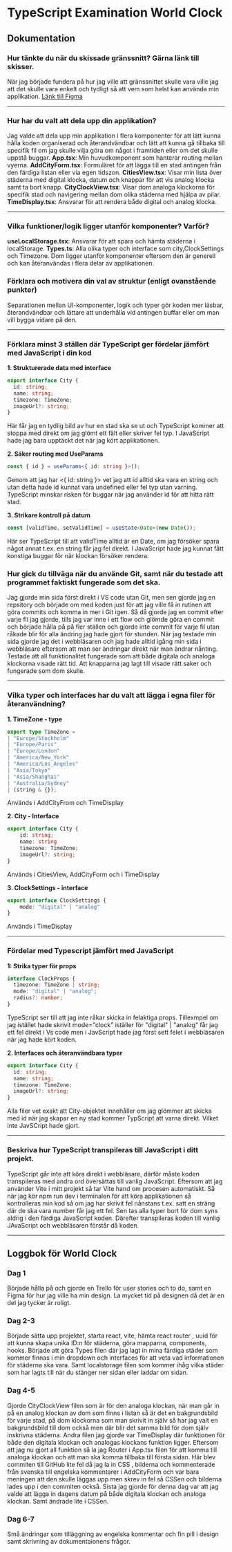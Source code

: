 # TypeScript Examination World Clock 

## Dokumentation 

### Hur tänkte du när du skissade gränssnitt? Gärna länk till skisser.

När jag började fundera på hur jag ville att gränssnittet skulle vara ville jag att det skulle vara enkelt och tydligt så att vem som helst kan använda min applikation. 
[Länk till Figma](https://www.figma.com/design/Qu5LdzFKVbjgxQiNditeU2/Untitled?node-id=0-1&m=dev&t=W4cBhsFydOv5ZIJv-1)

---

### Hur har du valt att dela upp din applikation?
Jag valde att dela upp min applikation i flera komponenter för att lätt kunna hålla koden organiserad och återandvändbar och lätt att kunna gå tillbaka till specifik fil om jag skulle vilja göra om något i framtiden eller om det skulle uppstå buggar. 
**App.tsx**: Min huvudkomponent som hanterar routing mellan vyerna.
**AddCityForm.tsx**: Formuläret för att lägga till en stad antingen från den färdiga listan eller via egen tidszon.
**CitiesView.tsx**: Visar min lista över städerna med digital klocka, datum och knappar för att vis analog klocka samt ta bort knapp.
**CityClockView.tsx**: Visar dom analoga klockorna för specifik stad och navigering mellan dom olika städerna med hjälpa av pilar.
**TimeDisplay.tsx**: Ansvarar för att rendera både digital och analog klocka. 

--- 
### Vilka funktioner/logik ligger utanför komponenter? Varför? 
**useLocalStorage.tsx**: Ansvarar för att spara och hämta städerna i localStorage.
**Types.ts**: Alla olika typer och interface som city,ClockSettings och Timezone. 
Dom ligger utanför komponenter eftersom den är generell och kan återanvändas i flera delar av applikationen.

### Förklara och motivera din val av struktur (enligt ovanstående punkter)
Separationen mellan UI-komponenter, logik och typer gör koden mer läsbar, återandvändbar och lättare att underhålla vid antingen buffar eller om man vill bygga vidare på den.

---

### Förklara minst 3 ställen där TypeScript ger fördelar jämfört med JavaScript i din kod

**1. Strukturerade data med interface**

```ts 
export interface City {
  id: string;
  name: string;
  timezone: TimeZone;
  imageUrl?: string;
}
```
Här får jag en tydlig bild av hur en stad ska se ut och TypeScript kommer att stoppa med direkt om jag glömt ett fält eller skriver fel typ. I JavaScript hade jag bara upptäckt det när jag kört applikationen.

**2. Säker routing med UseParams**

```ts
const { id } = useParams<{ id: string }>();
````
Genom att jag har <{ id: string }> vet jag att id alltid ska vara en string och utan detta hade id kunnat vara undefined eller fel typ utan varning. TypeScript minskar risken för buggar när jag använder id för att hitta rätt stad.

**3. Strikare kontroll på datum**
```ts
const [validTime, setValidTime] = useState<Date>(new Date());
````
Här ser TypeScript till att validTime alltid är en Date, om jag försöker spara något annat t.ex. en string får jag fel direkt. I JavaScript hade jag kunnat fått konstiga buggar för när klockan försöker rendera.

### Hur gick du tillväga när du använde Git, samt när du testade att programmet faktiskt fungerade som det ska.
Jag gjorde min sida först direkt i VS code utan Git, men sen gjorde jag en repsitory och började om med koden just för att jag ville få in rutinen att göra commits och komma in mer i Git igen. Så då gjorde jag en commit efter varje fil jag gjorde, tills jag var inne i ett flow och glömde göra en commit och började hålla på på fler ställen och gjorde inte commit för varje fil utan råkade blir för alla ändring jag hade gjort för stunden. När jag testade min sida gjorde jag det i webbläsaren och jag hade alltid igång min sida i webbläsare eftersom att man ser ändringar direkt när man ändrar nånting. Testade att all funktionalitet fungerade som att både digitala och analoga klockorna visade rätt tid. Att knapparna jag lagt till visade rätt saker och fungerade som dom skulle.

---
### Vilka typer och interfaces har du valt att lägga i egna filer för återanvändning?

**1. TimeZone - type**

```ts
export type TimeZone = 
| "Europe/Stockholm"
| "Europe/Paris"
| "Europe/London"
| "America/New_York"
| "America/Los_Angeles"
| "Asia/Tokyo"
| "Asia/Shanghai"
| "Australia/Sydney"
| (string & {});
```
Används i AddCityFrom och TimeDisplay

**2. City - Interface**

```ts
export interface City {
    id: string;         
    name: string        
    timezone: TimeZone; 
    imageUrl?: string;  
}
````
Används i CitiesView, AddCityForm och i TimeDisplay

**3. ClockSettings - interface**

```ts
export interface ClockSettings {
    mode: "digital" | "analog"
}
````
Används i TimeDisplay

---

### Fördelar med Typescript jämfört med JavaScript

**1: Strika typer för props**

```ts
interface ClockProps {
  timezone: TimeZone | string;
  mode: "digital" | "analog";
  radius?: number;
}
````
TypeScript ser till att jag inte råkar skicka in felaktiga props. Tillexmpel om jag istället hade skrivit mode="clock" iställer för "digital" | "analog" får jag ett fel direkt i Vs code men i JavScript hade jag först sett felet i webbläsaren när jag hade kört koden.


**2. Interfaces och återanvändbara typer**
```ts
export interface City {
  id: string;
  name: string;
  timezone: TimeZone;
  imageUrl?: string;
}
````
Alla filer vet exakt att City-objektet innehåller om jag glömmer att skicka med id när jag skapar en ny stad kommer TypScript att varna direkt. Vilket inte JavSCript hade gjort.

---

### Beskriva hur TypeScript transpileras till JavaScript i ditt projekt.

TypeScript går inte att köra direkt i webbläsare, därför måste koden transpileras med andra ord översättas till vanlig JavaScript. Eftersom att jag använder Vite i mitt projekt så tar Vite hand om procesen automatiskt. Så när jag kör npm run dev i terminalen för att köra applikationen så kontrolleras min kod så om jag har skrivit fel nånstans t.ex. satt en sträng där de ska vara number får jag ett fel. Sen tas alla typer bort för dom syns aldrig i den färdiga JavaScript koden. Därefter transpileras koden till vanlig JAvaScript och webbläsaren förstår då koden. 

---

## Loggbok för World Clock

### Dag 1

Började hålla på och gjorde en Trello för user stories och to do, samt en Figma för hur jag ville ha min design. La mycket tid på designen då det är en del jag tycker är roligt.

### Dag 2-3 
Började sätta upp projektet, starta react, vite,  hämta react router , uuid för att kunna skapa unika ID:n för städerna, göra mapparna, components, hooks. Började att göra Types filen där jag lagt in mina färdiga städer som kommer finnas i min dropdown och interfaces för att veta vad informationen för städerna ska vara. Samt localstorage filen som kommer ihåg vilka städer som har lagts till när du stänger ner sidan eller laddar om sidan. 

### Dag 4-5
Gjorde CityClockView filen som är för den analoga klockan, när man går in på en analog klockan av dom som finns i listan så är det en bakgrundsbild för varje stad, på dom klockorna som man skrivit in själv så har jag valt en bakgrundsbild till dom också men där blir det samma bild för dom själv inskrivna städerna.  Andra filen jag gjorde var TimeDisplay där funktionen för både den digitala klockan och analogas klockans funktion ligger. Eftersom att jag nu gjort all funktion så la jag Router i App.tsx filen för att komma till analoga klockan och att man ska komma tillbaka till första sidan. Här blev commiten till GitHub lite fel då jag la in CSS , bilderna och kommenterade från svenska till engelska kommentarer i AddCityForm och var bara meningen att den skulle läggas upp men skrev in fel så CSSen och bilderna lades upp i den commiten också. Sista jag gjorde för denna dag var att jag valde att lägga in dagens datum på både digitala klockan och analoga klockan. Samt ändrade lite i CSSen. 

### Dag 6-7
Små ändringar som tilläggning av engelska kommentar och fin pill i design samt skrivning av dokumentaionens frågor.